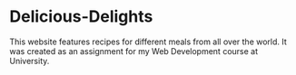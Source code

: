 # Delicious-Delights
This website features recipes for different meals from all over the world. It was created as an assignment for my Web Development course at University.
